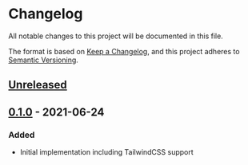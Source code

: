# Changelog
All notable changes to this project will be documented in this file.

The format is based on [Keep a Changelog](https://keepachangelog.com/en/1.0.0/),
and this project adheres to [Semantic Versioning](https://semver.org/spec/v2.0.0.html).

## [Unreleased]

## [0.1.0] - 2021-06-24
### Added
- Initial implementation including TailwindCSS support

[Unreleased]: https://github.com/kellerkinderDE/stylelint-config/compare/0.1.0...HEAD
[0.1.0]: https://github.com/kellerkinderDE/stylelint-config/releases/tag/0.1.0
